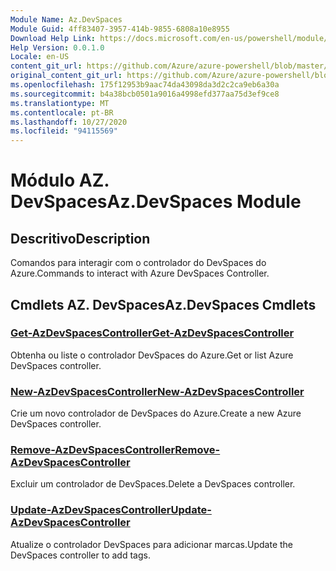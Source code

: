 ```yaml
---
Module Name: Az.DevSpaces
Module Guid: 4ff83407-3957-414b-9855-6808a10e8955
Download Help Link: https://docs.microsoft.com/en-us/powershell/module/az.devspaces
Help Version: 0.0.1.0
Locale: en-US
content_git_url: https://github.com/Azure/azure-powershell/blob/master/src/DevSpaces/DevSpaces/help/Az.DevSpaces.md
original_content_git_url: https://github.com/Azure/azure-powershell/blob/master/src/DevSpaces/DevSpaces/help/Az.DevSpaces.md
ms.openlocfilehash: 175f12953b9aac74da43098da3d2c2ca9eb6a30a
ms.sourcegitcommit: b4a38bcb0501a9016a4998efd377aa75d3ef9ce8
ms.translationtype: MT
ms.contentlocale: pt-BR
ms.lasthandoff: 10/27/2020
ms.locfileid: "94115569"
---
```

# <span data-ttu-id="dcbc3-101">Módulo AZ. DevSpaces</span><span class="sxs-lookup"><span data-stu-id="dcbc3-101">Az.DevSpaces Module</span></span>
## <span data-ttu-id="dcbc3-102">Descritivo</span><span class="sxs-lookup"><span data-stu-id="dcbc3-102">Description</span></span>
<span data-ttu-id="dcbc3-103">Comandos para interagir com o controlador do DevSpaces do Azure.</span><span class="sxs-lookup"><span data-stu-id="dcbc3-103">Commands to interact with Azure DevSpaces Controller.</span></span>

## <span data-ttu-id="dcbc3-104">Cmdlets AZ. DevSpaces</span><span class="sxs-lookup"><span data-stu-id="dcbc3-104">Az.DevSpaces Cmdlets</span></span>
### [<span data-ttu-id="dcbc3-105">Get-AzDevSpacesController</span><span class="sxs-lookup"><span data-stu-id="dcbc3-105">Get-AzDevSpacesController</span></span>](Get-AzDevSpacesController.md)
<span data-ttu-id="dcbc3-106">Obtenha ou liste o controlador DevSpaces do Azure.</span><span class="sxs-lookup"><span data-stu-id="dcbc3-106">Get or list Azure DevSpaces controller.</span></span>

### [<span data-ttu-id="dcbc3-107">New-AzDevSpacesController</span><span class="sxs-lookup"><span data-stu-id="dcbc3-107">New-AzDevSpacesController</span></span>](New-AzDevSpacesController.md)
<span data-ttu-id="dcbc3-108">Crie um novo controlador de DevSpaces do Azure.</span><span class="sxs-lookup"><span data-stu-id="dcbc3-108">Create a new Azure DevSpaces controller.</span></span>

### [<span data-ttu-id="dcbc3-109">Remove-AzDevSpacesController</span><span class="sxs-lookup"><span data-stu-id="dcbc3-109">Remove-AzDevSpacesController</span></span>](Remove-AzDevSpacesController.md)
<span data-ttu-id="dcbc3-110">Excluir um controlador de DevSpaces.</span><span class="sxs-lookup"><span data-stu-id="dcbc3-110">Delete a DevSpaces controller.</span></span>

### [<span data-ttu-id="dcbc3-111">Update-AzDevSpacesController</span><span class="sxs-lookup"><span data-stu-id="dcbc3-111">Update-AzDevSpacesController</span></span>](Update-AzDevSpacesController.md)
<span data-ttu-id="dcbc3-112">Atualize o controlador DevSpaces para adicionar marcas.</span><span class="sxs-lookup"><span data-stu-id="dcbc3-112">Update the DevSpaces controller to add tags.</span></span> 

